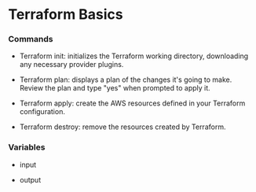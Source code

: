 # Terraform Basics

### Commands

- Terraform init: initializes the Terraform working directory, downloading any necessary provider plugins.

- Terraform plan: displays a plan of the changes it's going to make. Review the plan and type "yes" when prompted to apply it.

- Terraform apply: create the AWS resources defined in your Terraform configuration.

- Terraform destroy: remove the resources created by Terraform.
  

### Variables

- input

- output
